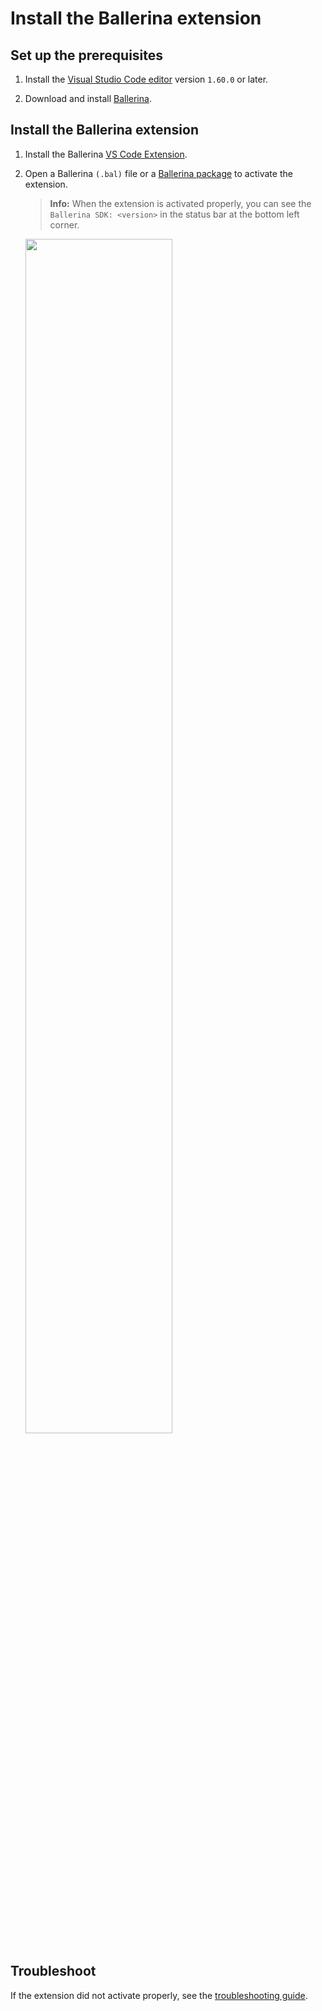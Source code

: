 # Install the Ballerina extension

## Set up the prerequisites

1. Install the [Visual Studio Code editor](https://code.visualstudio.com/download) version `1.60.0` or later.

2. Download and install [Ballerina](https://ballerina.io/downloads/).

## Install the Ballerina extension
 
1. Install the Ballerina [VS Code Extension](https://marketplace.visualstudio.com/items?itemName=WSO2.ballerina). 

3. Open a Ballerina `(.bal)` file or a [Ballerina package](https://ballerina.io/learn/package-references/) to activate the extension.

	>**Info:** When the extension is activated properly, you can see the `Ballerina SDK: <version>` in the status bar at the bottom left corner.

	<img src="https://github.com/wso2/ballerina-plugin-vscode/blob/main/resources/images/show-version-on-vscode.png?raw=true" width="70%" />

## Troubleshoot

If the extension did not activate properly, see the [troubleshooting guide](../troubleshooting.md).